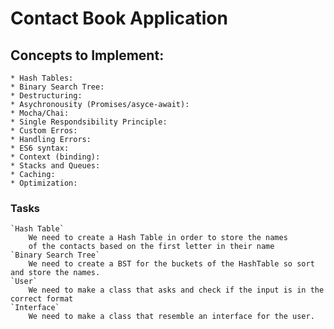 # Contact Book Application

## Concepts to Implement:
    * Hash Tables:
    * Binary Search Tree:
    * Destructuring:
    * Asychronousity (Promises/asyce-await):
    * Mocha/Chai:
    * Single Respondsibility Principle:
    * Custom Erros:
    * Handling Errors:
    * ES6 syntax:
    * Context (binding):
    * Stacks and Queues:
    * Caching:
    * Optimization:

### Tasks
    `Hash Table`
        We need to create a Hash Table in order to store the names
        of the contacts based on the first letter in their name
    `Binary Search Tree`
        We need to create a BST for the buckets of the HashTable so sort and store the names.
    `User`
        We need to make a class that asks and check if the input is in the correct format
    `Interface`
        We need to make a class that resemble an interface for the user.
